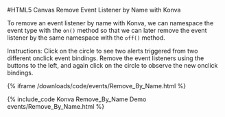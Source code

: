 
#HTML5 Canvas Remove Event Listener by Name with Konva

To remove an event listener by name with Konva,
we can namespace the event type with the `on()` method so that we can later
remove the event listener by the same namespace with the `off()` method.

Instructions: Click on the circle to see two alerts triggered from two different
onclick event bindings.  Remove the event listeners using the buttons to
the left, and again click on the circle to observe the new onclick bindings.

{% iframe /downloads/code/events/Remove_By_Name.html %}

{% include_code Konva Remove_By_Name Demo events/Remove_By_Name.html %}